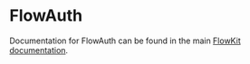 # FlowAuth

Documentation for FlowAuth can be found in the main [FlowKit documentation](https://flowkit.xyz).

